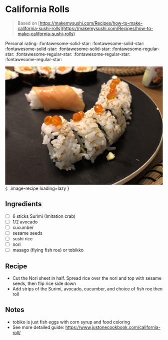 <!-- Needs Manual Review -->

# California Rolls

> Based on [https://makemysushi.com/Recipes/how-to-make-california-sushi-rolls](https://makemysushi.com/Recipes/how-to-make-california-sushi-rolls)

<!-- rating=1; (User can specify rating on scale of 1-5) -->
<!-- AUTO-UserRating -->
Personal rating: :fontawesome-solid-star: :fontawesome-solid-star: :fontawesome-solid-star: :fontawesome-solid-star: :fontawesome-regular-star: :fontawesome-regular-star: :fontawesome-regular-star: :fontawesome-regular-star:
<!-- /AUTO-UserRating -->

<!-- name_image=california_rolls.jpeg; (User can specify image name) -->
<!-- AUTO-Image -->
![california_rolls.jpeg](./california_rolls.jpeg){: .image-recipe loading=lazy }
<!-- /AUTO-Image -->

## Ingredients

* [ ] 6 sticks Surimi (Imitation crab)
* [ ] 1/2 avocado
* [ ] cucumber
* [ ] sesame seeds
* [ ] sushi rice
* [ ] nori
* [ ] masago (flying fish roe) or tobikko

## Recipe

* Cut the Nori sheet in half. Spread rice over the nori and top with sesame seeds, then flip rice side down
* Add strips of the Surimi, avocado, cucumber, and choice of fish roe then roll

## Notes

* tobiko is just fish eggs with corn syrup and food coloring
* See more detailed guide: https://www.justonecookbook.com/california-roll/
